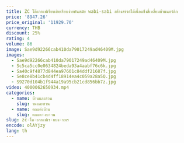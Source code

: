 ```yaml
---
title: ZC โต๊ะกาแฟเรียบง่ายเรียบง่ายทันสมัย wabi-sabi สร้างสรรค์ไม้เนื้อแข็งสี่เหลี่ยมบ้านนอร์ดิก
price: '8947.26'
price_original: '11929.70'
currency: THB
discount: 25%
rating: 4
volume: 86
image: Sae9d92266cab410da79017249ad46409M.jpg
images:
  - Sae9d92266cab410da79017249ad46409M.jpg
  - Sc5ca5cc0e0634824beda93a4aabf76c6k.jpg
  - Sa40c9f4877d844ea97601c84ddf21687f.jpg
  - Se8ce8b41cb4d4ff18914ea4c059a28a5Q.jpg
  - S9270d104b1f944a19a95cb21cd856bb7z.jpg
video: 4000062650934.mp4
categories:
  - name: บ้านและสวน
    slug: านและสวน
  - name: ตกแต่งบ้าน
    slug: ตกแต-งบ-าน
slug: zc-โต-ะกาแฟเร-ยบง-ายเร
encode: olAYjzy
lang: th
---
```

  
